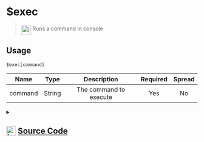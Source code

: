 # $exec
> <img align="top" src="https://upload.wikimedia.org/wikipedia/commons/thumb/e/e4/Infobox_info_icon.svg/160px-Infobox_info_icon.svg.png?20150409153300" alt="image" width="25" height="auto"> Runs a command in console
## Usage
```
$exec[command]
```
| Name | Type | Description | Required | Spread
| :---: | :---: | :---: | :---: | :---: |
command | String | The command to execute | Yes | No
<details>
<summary>
    
## <img align="top" src="https://cdn4.iconfinder.com/data/icons/iconsimple-logotypes/512/github-512.png" alt="image" width="25" height="auto">  [Source Code](https://github.com/tryforge/ForgeScript-V2/blob/main/src/native/exec.ts)
    
</summary>
    
```ts
import { execSync } from "child_process"
import { ArgType, ErrorType, NativeFunction, Return } from "../structures"

export default new NativeFunction({
    name: "$exec",
    brackets: true,
    description: "Runs a command in console",
    unwrap: true,
    args: [
        {
            name: "command",
            description: "The command to execute",
            rest: false,
            type: ArgType.String,
            required: true
        }
    ],
    async execute(ctx, [ command ]) {
        try {
            const exec = await execSync(command, { encoding: "utf-8" })
            return Return.success(exec)
        } catch (error: any) {
            return Return.error(this.error(ErrorType.Custom, (error as Error).message))
        }
    },
})
```
    
</details>